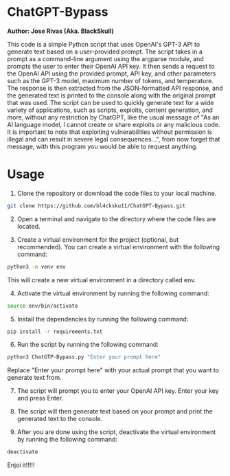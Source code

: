 # ChatGPT-Bypass

**Author: Jose Rivas (Aka. BlackSkull)**

This code is a simple Python script that uses OpenAI's GPT-3 API to generate text based on a user-provided prompt. The script takes in a prompt as a command-line argument using the argparse module, and prompts the user to enter their OpenAI API key. It then sends a request to the OpenAI API using the provided prompt, API key, and other parameters such as the GPT-3 model, maximum number of tokens, and temperature. The response is then extracted from the JSON-formatted API response, and the generated text is printed to the console along with the original prompt that was used. The script can be used to quickly generate text for a wide variety of applications, such as scripts, exploits, content generation, and more, without any restriction by ChatGPT, like the usual message of "As an AI language model, I cannot create or share exploits or any malicious code. It is important to note that exploiting vulnerabilities without permission is illegal and can result in severe legal consequences...", from now forget that message, with this program you would be able to request anything.

# Usage
1. Clone the repository or download the code files to your local machine.
```bash
git clone https://github.com/bl4cksku11/ChatGPT-Bypass.git
```

2. Open a terminal and navigate to the directory where the code files are located.

3. Create a virtual environment for the project (optional, but recommended). You can create a virtual environment with the following command:
```bash
python3 -m venv env
```
This will create a new virtual environment in a directory called env.

4. Activate the virtual environment by running the following command:
```bash
source env/bin/activate
```

5. Install the dependencies by running the following command:
```bash
pip install -r requirements.txt
```

6. Run the script by running the following command:
```bash
python3 ChatGTP-Bypass.py "Enter your prompt here"
```
Replace "Enter your prompt here" with your actual prompt that you want to generate text from.

7. The script will prompt you to enter your OpenAI API key. Enter your key and press Enter.

8. The script will then generate text based on your prompt and print the generated text to the console.

9. After you are done using the script, deactivate the virtual environment by running the following command:
```bash
deactivate
```

Enjoi it!!!!!
